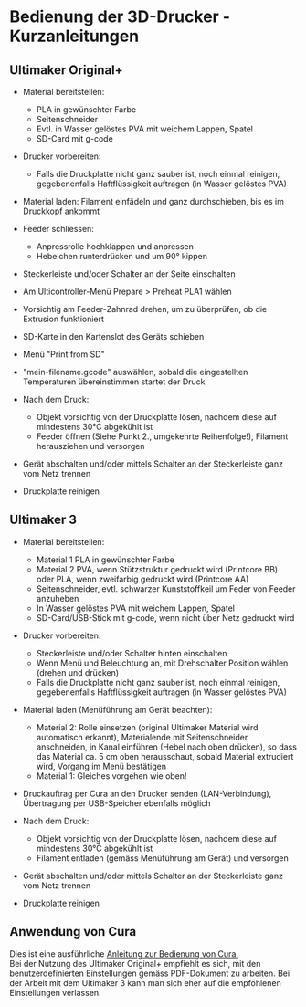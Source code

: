# Bedienung der 3D-Drucker - Kurzanleitungen


## Ultimaker Original+


- Material bereitstellen:

	- PLA in gewünschter Farbe
	- Seitenschneider
  	- Evtl. in Wasser gelöstes PVA mit weichem Lappen, Spatel
  	- SD-Card mit g-code
	
- Drucker vorbereiten:

  	- Falls die Druckplatte nicht ganz sauber ist, noch einmal reinigen, gegebenenfalls Haftflüssigkeit auftragen (in Wasser gelöstes PVA)

- Material laden: Filament einfädeln und ganz durchschieben, bis es im Druckkopf ankommt
- Feeder schliessen:

  	- Anpressrolle hochklappen und anpressen
  	- Hebelchen runterdrücken und um 90° kippen

- Steckerleiste und/oder Schalter an der Seite einschalten
- Am Ulticontroller-Menü Prepare > Preheat PLA1 wählen
- Vorsichtig am Feeder-Zahnrad drehen, um zu überprüfen, ob die Extrusion funktioniert
- SD-Karte in den Kartenslot des Geräts schieben
- Menü "Print from SD"
- "mein-filename.gcode" auswählen, sobald die eingestellten Temperaturen übereinstimmen startet der Druck
- Nach dem Druck:

  	- Objekt vorsichtig von der Druckplatte lösen, nachdem diese auf mindestens 30°C abgekühlt ist
  	- Feeder öffnen (Siehe Punkt 2., umgekehrte Reihenfolge!), Filament herausziehen und versorgen 

- Gerät abschalten und/oder mittels Schalter an der Steckerleiste ganz vom Netz trennen
- Druckplatte reinigen


## Ultimaker 3


- Material bereitstellen:

  	- Material 1 PLA in gewünschter Farbe
  	- Material 2 PVA, wenn Stützstruktur gedruckt wird (Printcore BB) oder PLA, wenn zweifarbig gedruckt wird (Printcore AA)
  	- Seitenschneider, evtl. schwarzer Kunststoffkeil um Feder von Feeder anzuheben
  	- In Wasser gelöstes PVA mit weichem Lappen, Spatel
  	- SD-Card/USB-Stick mit g-code, wenn nicht über Netz gedruckt wird
	
- Drucker vorbereiten:

  	- Steckerleiste und/oder Schalter hinten einschalten
  	- Wenn Menü und Beleuchtung an, mit Drehschalter Position wählen (drehen und drücken)
  	- Falls die Druckplatte nicht ganz sauber ist, noch einmal reinigen, gegebenenfalls Haftflüssigkeit auftragen (in Wasser gelöstes PVA)
 
- Material laden (Menüführung am Gerät beachten):

  	- Material 2: Rolle einsetzen (original Ultimaker Material wird automatisch erkannt), Materialende mit Seitenschneider anschneiden, in Kanal einführen (Hebel nach oben drücken), so dass das Material ca. 5 cm oben herausschaut, sobald Material extrudiert wird, Vorgang im Menü bestätigen
  	- Material 1: Gleiches vorgehen wie oben!


- Druckauftrag per Cura an den Drucker senden (LAN-Verbindung), Übertragung per USB-Speicher ebenfalls möglich
- Nach dem Druck:

  	- Objekt vorsichtig von der Druckplatte lösen, nachdem diese auf mindestens 30°C abgekühlt ist
  	- Filament entladen (gemäss Menüführung am Gerät) und versorgen 

- Gerät abschalten und/oder mittels Schalter an der Steckerleiste ganz vom Netz trennen
- Druckplatte reinigen


## Anwendung von Cura

Dies ist eine ausführliche [Anleitung zur Bedienung von Cura.](https://fablab-luzern.ch/wp-content/uploads/2020/03/CURA-Anleitung-A4-2_0.pdf)  
Bei der Nutzung des Ultimaker Original+ empfiehlt es sich, mit den benutzerdefinierten Einstellungen gemäss PDF-Dokument zu arbeiten. Bei der Arbeit mit dem Ultimaker 3 kann man sich eher auf die empfohlenen Einstellungen verlassen.
